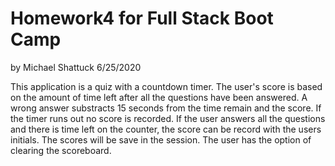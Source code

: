 # Homework4 for Full Stack Boot Camp


by Michael Shattuck 6/25/2020



This application is a quiz with a countdown timer. The user's score is based on the amount of time left after all the questions have been answered. A wrong answer substracts 15 seconds from the time remain and the score. If the timer runs out no score is recorded. If the user answers all the questions and there is time left on the counter, the score can be record with the users initials. The scores will be save in the session. The user has the option of clearing the scoreboard.

